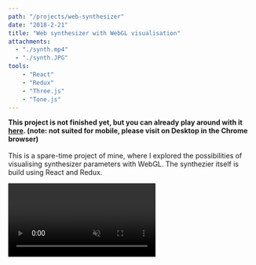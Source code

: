 ```yaml
---
path: "/projects/web-synthesizer"
date: "2018-2-21"
title: "Web synthesizer with WebGL visualisation"
attachments:
  - "./synth.mp4"
  - "./synth.JPG"
tools: 
    - "React"
    - "Redux"
    - "Three.js"
    - "Tone.js"
---
```


<strong>This project is not finished yet, but you can already play around with it <a target="_blank" href="https://fabiantjoeaon.github.io/sound-shapes">here</a>. (note: not suited for mobile, please visit on Desktop in the Chrome browser)</strong>
<br><br>
This is a spare-time project of mine, where I explored the possibilities of visualising synthesizer parameters with WebGL.
The synthezier itself is build using React and Redux.

<video muted autoplay loop controls>
  <source src="./synth.mp4" type="video/mp4">
  
  Your browser does not support the video tag.
</video>

I've used CSS Grid and D3.js to realise a complex layout that resembles a real life synthesizer, which is based on my Korg Minilogue I have at home.
<img src="./synth.JPG" />
Due to the modular nature of synthesizers, I tried utilising the component based style of React to its full potential, making every module a seperate component, which I could easily position in my grid by passing it a set of columns and rows. Here is an example of a module:

```javascript
<Oscillator
    gridColumns="1 / span 1"
    gridRows="1 / span 2"
    oscillator={synth.oscillatorA}
    setParameter={setParameter}
    oscillatorId="A"
    settings={config.oscillators}
/>
```

<br>

One reason I have used Redux for this project is not only to manage a large set of state, but also to extract my state to a higher level, so that I can seperate my WebGL code, and subscribe to store updates in WebGL, so that I can visualize something whenever a parameter is changed.

<br>

Note the settings prop in the code block above. By abstracting my configuration for my synth parameters to a custom object, my min and max values can be edited with ease:

```javascript
  const config = {
    master: {
        volume: {
            min: -80,
            max: 5
        },
        pitch: {
            options: [...5]
        },
        transport: {
            min: 20,
            max: 200
        }
    },
    oscillators: {
        type: {
            options: [
                'sine', 'triangle', 'sawtooth', 'square'
            ]
        },
        detune: {
            min: -100,
            max: 100
        },
        phase: {
            options: ['0', '45', '90', '180']
        }
    },
    // and so on...
```

<br/>
Relevant blog posts:
<br/>
<br/>
<div>
    <a href="/blog/building-my-web-synth--rendering-knobs">Rendering responsive synthesizer knobs using React and D3</a>
</div>
<br/>
<div>
    <a href="/blog/building-my-web-synth--handling-octaves"> Handling octaves with Redux </a>
</div>
